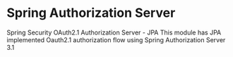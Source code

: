 # Spring Authorization Server
Spring Security OAuth2.1  Authorization Server - JPA
This module has JPA implemented Oauth2.1 authorization flow using Spring Authorization Server 3.1

